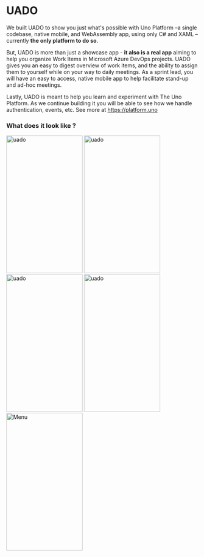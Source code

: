 # UADO

We built UADO to show you just what's possible with Uno Platform –a single codebase, native mobile, and WebAssembly app, using only C# and XAML – currently **the only platform to do so**. 

But, UADO is more than just a showcase app - **it also is a real app** aiming to help you organize Work Items in Microsoft Azure DevOps projects. UADO gives you an easy to digest overview of work items, and the ability to assign them to yourself while on your way to daily meetings. As a sprint lead, you will have an easy to access, native mobile app to help facilitate stand-up and ad-hoc meetings. 

Lastly, UADO is meant to help you learn and experiment with The Uno Platform. As we continue building it you will be able to see how we handle authentication, events, etc. See more at 
https://platform.uno

### What does it look like ? 


<p>
<img src ="https://user-images.githubusercontent.com/15191066/65893490-06b9d980-e376-11e9-8bdd-ff809d5330a8.png" title="Organizations" alt="uado" width="200" height="360" />
  <img src ="https://user-images.githubusercontent.com/15191066/65893491-06b9d980-e376-11e9-97fd-fb8f0b0b63ec.png" title="Projects" alt="uado" width="200" height="360" />
  <img src ="https://user-images.githubusercontent.com/15191066/65893495-06b9d980-e376-11e9-93f5-c874bb1d2a8e.png" title="Project detail" alt="uado" width="200" height="360" />
  <img src ="https://user-images.githubusercontent.com/15191066/65893496-06b9d980-e376-11e9-8a13-8b6dbc6babb1.png" title="Work item" alt="uado" width="200" height="360" />
  <img src ="https://user-images.githubusercontent.com/15191066/65893494-06b9d980-e376-11e9-9acc-7f19ad776885.png" alt="Menu" width="200" height="360" />
</p>

 





